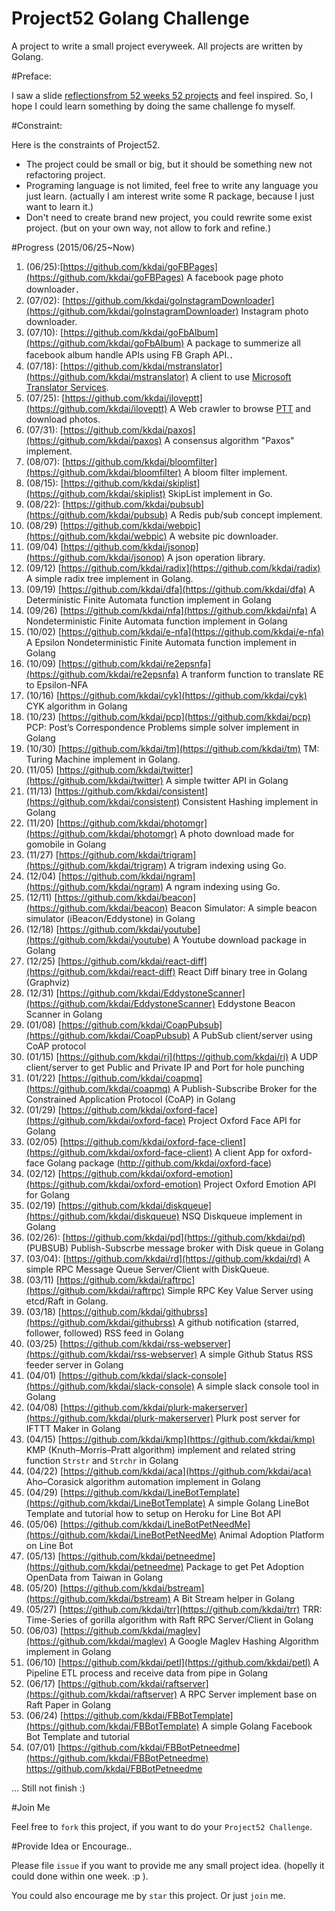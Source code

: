 
# Project52 Golang Challenge

A project to write a small project everyweek. All projects are written by Golang. 


#Preface:

I saw a slide [reflectionsfrom 52 weeks 52 projects](https://speakerdeck.com/jeffersonlam/reflections-from-52-weeks-52-projects) and feel inspired. So, I hope I could learn something by doing the same challenge fo myself.

#Constraint:

Here is the constraints of Project52.

- The project could be small or big, but it should be something new not refactoring project.
- Programing language is not limited, feel free to write any language you just learn. (actually I am interest write some R package, because I just want to learn it.)
- Don't need to create brand new project, you could rewrite some exist project. (but on your own way, not allow to fork and refine.)

#Progress (2015/06/25~Now)

1. (06/25):[https://github.com/kkdai/goFBPages](https://github.com/kkdai/goFBPages) A facebook page photo downloader． 
2. (07/02): [https://github.com/kkdai/goInstagramDownloader](https://github.com/kkdai/goInstagramDownloader) Instagram photo downloader. 
3. (07/10): [https://github.com/kkdai/goFbAlbum](https://github.com/kkdai/goFbAlbum) A package to summerize all facebook album handle APIs using FB Graph API.．
4. (07/18): [https://github.com/kkdai/mstranslator](https://github.com/kkdai/mstranslator) A client to use [Microsoft Translator Services](mstranslator).
5. (07/25): [https://github.com/kkdai/iloveptt](https://github.com/kkdai/iloveptt) A Web crawler to browse [PTT](https://www.ptt.cc/index.bbs.html) and download photos.
6. (07/31): [https://github.com/kkdai/paxos](https://github.com/kkdai/paxos) A consensus algorithm "Paxos" implement.
7. (08/07): [https://github.com/kkdai/bloomfilter](https://github.com/kkdai/bloomfilter) A bloom filter implement.
8. (08/15): [https://github.com/kkdai/skiplist](https://github.com/kkdai/skiplist) SkipList implement in Go.
9. (08/22): [https://github.com/kkdai/pubsub](https://github.com/kkdai/pubsub) A Redis pub/sub concept implement.
10. (08/29) [https://github.com/kkdai/webpic](https://github.com/kkdai/webpic) A website pic downloader.
11. (09/04) [https://github.com/kkdai/jsonop](https://github.com/kkdai/jsonop) A json operation library.
12. (09/12) [https://github.com/kkdai/radix](https://github.com/kkdai/radix) A simple radix tree implement in Golang.
13. (09/19) [https://github.com/kkdai/dfa](https://github.com/kkdai/dfa) A Deterministic Finite Automata function implement in Golang
14. (09/26) [https://github.com/kkdai/nfa](https://github.com/kkdai/nfa) A Nondeterministic Finite Automata function implement in Golang
15. (10/02) [https://github.com/kkdai/e-nfa](https://github.com/kkdai/e-nfa) A Epsilon Nondeterministic Finite Automata function implement in Golang
16. (10/09) [https://github.com/kkdai/re2epsnfa](https://github.com/kkdai/re2epsnfa) A tranform function to translate RE to Epsilon-NFA
17. (10/16) [https://github.com/kkdai/cyk](https://github.com/kkdai/cyk) CYK algorithm in Golang
18. (10/23) [https://github.com/kkdai/pcp](https://github.com/kkdai/pcp) PCP: Post’s Correspondence Problems simple solver implement in Golang
19. (10/30) [https://github.com/kkdai/tm](https://github.com/kkdai/tm) TM: Turing Machine implement in Golang.
20. (11/05) [https://github.com/kkdai/twitter](https://github.com/kkdai/twitter) A simple twitter API in Golang
21. (11/13) [https://github.com/kkdai/consistent](https://github.com/kkdai/consistent) Consistent Hashing implement in Golang
22. (11/20) [https://github.com/kkdai/photomgr](https://github.com/kkdai/photomgr) A photo download made for gomobile in Golang
23. (11/27) [https://github.com/kkdai/trigram](https://github.com/kkdai/trigram) A trigram indexing using Go.
24. (12/04) [https://github.com/kkdai/ngram](https://github.com/kkdai/ngram) A ngram indexing using Go.
25. (12/11) [https://github.com/kkdai/beacon](https://github.com/kkdai/beacon) Beacon Simulator: A simple beacon simulator (iBeacon/Eddystone) in Golang
26. (12/18) [https://github.com/kkdai/youtube](https://github.com/kkdai/youtube) A Youtube download package in Golang
27. (12/25) [https://github.com/kkdai/react-diff](https://github.com/kkdai/react-diff) React Diff binary tree in Golang (Graphviz)
28. (12/31) [https://github.com/kkdai/EddystoneScanner](https://github.com/kkdai/EddystoneScanner) Eddystone Beacon Scanner in Golang
29. (01/08) [https://github.com/kkdai/CoapPubsub](https://github.com/kkdai/CoapPubsub) A PubSub client/server using CoAP protocol 
30. (01/15) [https://github.com/kkdai/ri](https://github.com/kkdai/ri) A UDP client/server to get Public and Private IP and Port for hole punching
31. (01/22) [https://github.com/kkdai/coapmq](https://github.com/kkdai/coapmq) A Publish-Subscribe Broker for the Constrained Application Protocol (CoAP) in Golang 
32. (01/29) [https://github.com/kkdai/oxford-face](https://github.com/kkdai/oxford-face) Project Oxford Face API for Golang 
33. (02/05) [https://github.com/kkdai/oxford-face-client](https://github.com/kkdai/oxford-face-client) A client App for oxford-face Golang package (http://github.com/kkdai/oxford-face)
34. (02/12) [https://github.com/kkdai/oxford-emotion](https://github.com/kkdai/oxford-emotion) Project Oxford Emotion API for Golang
35. (02/19) [https://github.com/kkdai/diskqueue](https://github.com/kkdai/diskqueue) NSQ Diskqueue implement in Golang
36. (02/26): [https://github.com/kkdai/pd](https://github.com/kkdai/pd) (PUBSUB) Publish-Subscrbe message broker with Disk queue in Golang
37. (03/04): [https://github.com/kkdai/rd](https://github.com/kkdai/rd) A simple RPC Message Queue Server/Client with DiskQueue.
38. (03/11) [https://github.com/kkdai/raftrpc](https://github.com/kkdai/raftrpc) Simple RPC Key Value Server using etcd/Raft in Golang.
39. (03/18) [https://github.com/kkdai/githubrss](https://github.com/kkdai/githubrss) A github notification (starred, follower, followed) RSS feed in Golang
40. (03/25) [https://github.com/kkdai/rss-webserver](https://github.com/kkdai/rss-webserver) A simple Github Status RSS feeder server in Golang
41. (04/01) [https://github.com/kkdai/slack-console](https://github.com/kkdai/slack-console) A simple slack console tool in Golang
42. (04/08) [https://github.com/kkdai/plurk-makerserver](https://github.com/kkdai/plurk-makerserver) Plurk post server for IFTTT Maker in Golang 
43. (04/15) [https://github.com/kkdai/kmp](https://github.com/kkdai/kmp) KMP (Knuth–Morris–Pratt algorithm) implement and related string function `Strstr` and `Strchr` in Golang 
44. (04/22) [https://github.com/kkdai/aca](https://github.com/kkdai/aca) Aho–Corasick algorithm automation implement in Golang 
45. (04/29) [https://github.com/kkdai/LineBotTemplate](https://github.com/kkdai/LineBotTemplate) A simple Golang LineBot Template and tutorial how to setup on Heroku for Line Bot API
46. (05/06) [https://github.com/kkdai/LineBotPetNeedMe](https://github.com/kkdai/LineBotPetNeedMe) Animal Adoption Platform on Line Bot 
47. (05/13) [https://github.com/kkdai/petneedme](https://github.com/kkdai/petneedme) Package to get Pet Adoption OpenData from Taiwan in Golang
48. (05/20) [https://github.com/kkdai/bstream](https://github.com/kkdai/bstream) A Bit Stream helper in Golang 
49. (05/27) [https://github.com/kkdai/trr](https://github.com/kkdai/trr) TRR: Time-Series of gorilla algorithm with Raft RPC Server/Client in Golang
50. (06/03) [https://github.com/kkdai/maglev](https://github.com/kkdai/maglev) A Google Maglev Hashing Algorithm implement in Golang
51. (06/10) [https://github.com/kkdai/petl](https://github.com/kkdai/petl) A Pipeline ETL process and receive data from pipe in Golang
52. (06/17) [https://github.com/kkdai/raftserver](https://github.com/kkdai/raftserver) A RPC Server implement base on Raft Paper in Golang
53. (06/24) [https://github.com/kkdai/FBBotTemplate](https://github.com/kkdai/FBBotTemplate) A simple Golang Facebook Bot Template and tutorial
54. (07/01) [https://github.com/kkdai/FBBotPetneedme](https://github.com/kkdai/FBBotPetneedme) https://github.com/kkdai/FBBotPetneedme

... Still not finish :)


#Join Me

Feel free to `fork` this project, if you want to do your `Project52 Challenge`.

#Provide Idea or Encourage..

Please file `issue` if you want to provide me any small project idea. (hopelly it could done within one week.  :p ).

You could also encourage me by `star` this project. Or just `join` me.

